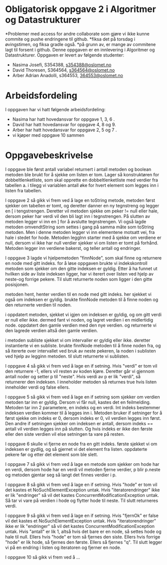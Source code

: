 
# Obligatorisk oppgave 2 i Algoritmer og Datastrukturer
*Problemer med access for andre collaborate som gjøre vi ikke kunne commite og pushe endringene til github. 
*fiksa det på torsdag i øvingstimen, og fiksa gradle også. 
*på grunn av, er mange av commitene lagt til forsent i github. 
Denne oppgaven er en innlevering i Algoritmer og Datastrukturer. 
Oppgaven er levert av følgende studenter:
* Nasima Josefi, S354388, s354388@oslomet.no
* David Thoresen, S364564, s364564@oslomet.no
* Arber Adrian Anadolli, s364553, 364553@oslomet.no

# Arbeidsfordeling

I oppgaven har vi hatt følgende arbeidsfordeling:
* Nasima har hatt hovedansvar for oppgave 1, 3, 6 . 
* David har hatt hovedansvar for oppgave 4, 8 og 9.
* Arber har hatt hovedansvar for oppgave 2, 5 og 7 . 
* vi kjøper med oppgave 10 sammen 

# Oppgavebeskrivelse

I oppgave ble først antall variabel returnert i antall metoden og boolean metoden ble brukt for å sjekke om listen er tom.
Lager så konstruktøren for dobbeltlenketliste, som skal opprette en dobbeltlenketliste med verdier fra tabellen a. 
i tilegg vi variablen antall øke for hvert element som legges inn i listen fra tabellen. 

I oppgave 2 så gikk vi frem ved å lage en toString metode, metoden først sjekker om tabellen er tomt, og deretter danner en ny tegnstreng og legger en [ i tengstrengen.
Deretter vil metoden sjekke om peker != null eller hale, dersom peker har verdi vil den bli lagt inn i tegnstrengen. På slutten av metoden legger vi inn en ] for å avslutte tegnstrengen.
Vi også lagde metoden omvendtString som settes i gang på samma måte som toString metoden. Men i denne metoden legger vi inn elementene motsatt vei, fra hale i stedet for hode.
Metoden leggInn starter med å sjekke om verdiene er null, dersom vi ikke har null verdier sjekker vi om listen er tomt på forhånd. Metoden legger inn verdiene bakerst, og teller antall og endringer. 


I oppgave 3 lagde vi hjelpemetoden "finnNode", som skal finne og returnere en node med gitt indeks. 
for å løse oppgaven brukte vi indekskontroll metoden som sjekker om den gitte indeksen er gyldig.
Etter å ha funnet ut hvilken side av liste indeksen ligger, har vi iterert over listen ved hjelp av neste-og forrige pekere. 
Til slutt returnerte noden som ligger i den gitte posisjonen. 

metoden hent, henter verdien til en node med gitt indeks. her sjekket vi også om indeksen er gyldig. 
brukte finnNode metoden til å finne noden og den returnerte verdien til noden. 

i oppdatert metoden, sjekket vi igjen om indeksen er gyldig, og om gitt verdi er null eller ikke. 
dermed fant vi noden, og lagret verdien i en midlertidig node. oppdatert den gamle verdien med den nye verdien. 
og returnerte vi den lagrede verdien altså den gamle verdien. 

i metoden subliste sjekket vi om intervaller er gyldig eller ikke.
deretter instantierte vi en subliste. brukte finnNode metoden til å finne noden fra, og 
så itererte over intervallet ved bruk av neste pekeren, la noden i sublisten ved hjelp av legginn metoden. 
til slutt returnerte vi sublisten. 


I oppgave 4 så gikk vi frem ved å lage en if setning.
Hvis "verdi" er tom vil den returnere -1, ellers vil resten av koden kjøre.
Deretter går vi gjennom antall noder og setter p til "neste".
Hvis verdi av p er lik "verdi", så returnerer den indeksen.
I inneholder metoden så returnes true hvis listen inneholder verdi og false ellers.

I oppgave 5 så gikk vi frem ved å lage en if setning som sjekker om verdien metoden tar inn er gyldig.
Dersom vi får null, kastes det en feilmelding. Metoden tar inn 2 parametere, en indeks
og en verdi. Int indeks bestemmer indeksen verdien kommer til å legges inn i. Metoden bruker
if setninger for å først sjekke om indeks er 0, dersom indeks er 0, vil verdien legges inn først. Den andre 
if setningen sjekker om indeksen er antall, dersom indeks == antall vil verdien legges inn på slutten.
Og hvis indeks er ikke den første eller den siste verdien vil else setningen ta vare på resten. 

I oppgave 6 skulle vi fjerne en node fra en gitt indeks. første sjekket vi om indeksen er gydlig, og så gjernet vi det element fra listen. 
oppdaterte pekere før og etter det element som ble slett. 

I oppgave 7 så gikk vi frem ved å lage en metode som sjekker om hode har en verdi, dersom
hode har en verdi vil metoden fjerne verdier, p blir p.neste og metoden gjentar seg så langt det 
finnes verdier i p. 

I oppgave 8 så gikk vi frem ved å lage en if setning.
Hvis "hode" er tom vil det kastes et NoSuchElementException untak.
Hvis "iteratorendringer" ikke er lik "endringer" så vil det kastes ConcurrentModificationException untak.
Så tar vi vare på verdien i hode og flytter hode til neste.
Til slutt returneres verdi.

I oppgave 9 så gikk vi frem ved å lage en if setning.
Hvis "fjernOk" er false vil det kastes et NoSuchElementException untak.
Hvis "iteratorendringer" ikke er lik "endringer" så vil det kastes ConcurrentModificationException untak.
Hvis "antall" er lik 1, altså hvis det bare er en node, så settes hode og hale til null.
Ellers hvis "hode" er tom så fjernes den siste.
Ellers hvis forrige "hode" er lik hode, så fjernes den første.
Ellers så fjernes "q".
Til slutt legger vi på en endring i listen og iteratoren og fjerner en node.

I oppgave 10 så gikk vi frem ved å ...
